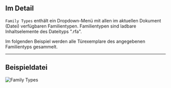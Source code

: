 ## Im Detail
`Family Types` enthält ein Dropdown-Menü mit allen im aktuellen Dokument (Datei) verfügbaren Familientypen. Familientypen sind ladbare Inhaltselemente des Dateityps ".rfa".

Im folgenden Beispiel werden alle Türexemplare des angegebenen Familientyps gesammelt.
___
## Beispieldatei

![Family Types](./DSRevitNodesUI.FamilyTypes_img.jpg)
